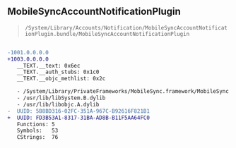 ## MobileSyncAccountNotificationPlugin

> `/System/Library/Accounts/Notification/MobileSyncAccountNotificationPlugin.bundle/MobileSyncAccountNotificationPlugin`

```diff

-1001.0.0.0.0
+1003.0.0.0.0
   __TEXT.__text: 0x6ec
   __TEXT.__auth_stubs: 0x1c0
   __TEXT.__objc_methlist: 0x2c

   - /System/Library/PrivateFrameworks/MobileSync.framework/MobileSync
   - /usr/lib/libSystem.B.dylib
   - /usr/lib/libobjc.A.dylib
-  UUID: 5B8BD316-02FC-351A-967C-B92616F821B1
+  UUID: FD3B53A1-8317-31BA-AD8B-B11F5AA64FC0
   Functions: 5
   Symbols:   53
   CStrings:  76

```
